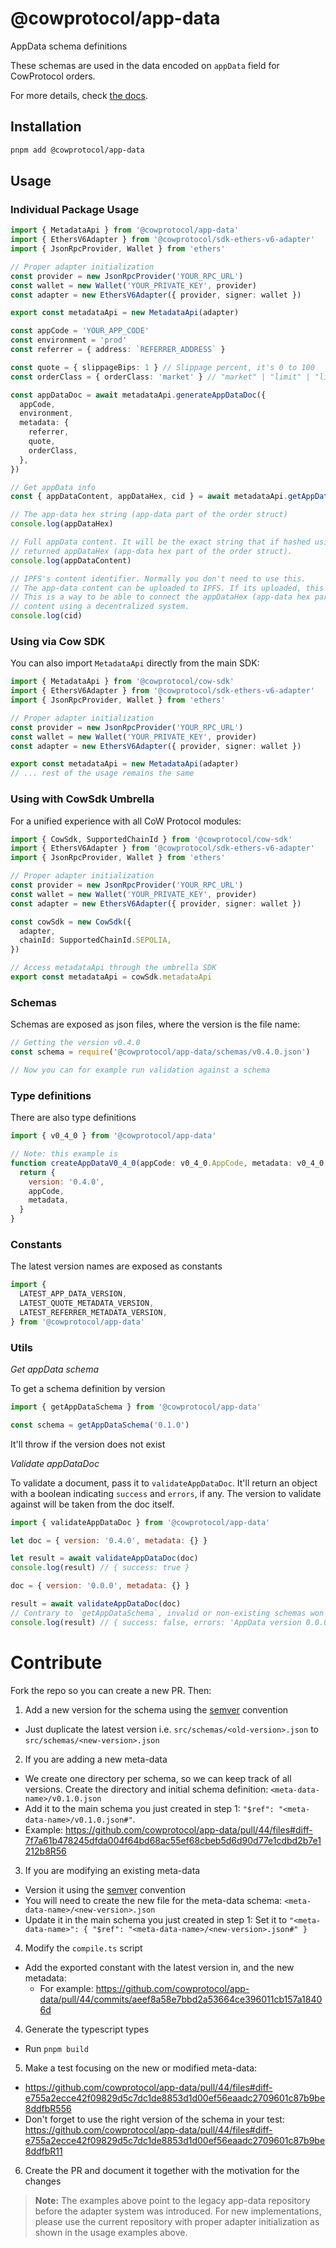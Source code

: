 # @cowprotocol/app-data

AppData schema definitions

These schemas are used in the data encoded on `appData` field for CowProtocol orders.

For more details, check [the docs](https://docs.cow.fi/cow-sdk/order-meta-data-appdata).

## Installation

```bash
pnpm add @cowprotocol/app-data
```

## Usage

### Individual Package Usage

```typescript
import { MetadataApi } from '@cowprotocol/app-data'
import { EthersV6Adapter } from '@cowprotocol/sdk-ethers-v6-adapter'
import { JsonRpcProvider, Wallet } from 'ethers'

// Proper adapter initialization
const provider = new JsonRpcProvider('YOUR_RPC_URL')
const wallet = new Wallet('YOUR_PRIVATE_KEY', provider)
const adapter = new EthersV6Adapter({ provider, signer: wallet })

export const metadataApi = new MetadataApi(adapter)

const appCode = 'YOUR_APP_CODE'
const environment = 'prod'
const referrer = { address: `REFERRER_ADDRESS` }

const quote = { slippageBips: 1 } // Slippage percent, it's 0 to 100
const orderClass = { orderClass: 'market' } // "market" | "limit" | "liquidity"

const appDataDoc = await metadataApi.generateAppDataDoc({
  appCode,
  environment,
  metadata: {
    referrer,
    quote,
    orderClass,
  },
})

// Get appData info
const { appDataContent, appDataHex, cid } = await metadataApi.getAppDataInfo(appDataDoc)

// The app-data hex string (app-data part of the order struct)
console.log(appDataHex)

// Full appData content. It will be the exact string that if hashed using keccak-256 you would get the
// returned appDataHex (app-data hex part of the order struct).
console.log(appDataContent)

// IPFS's content identifier. Normally you don't need to use this.
// The app-data content can be uploaded to IPFS. If its uploaded, this CID will be the content identifier.
// This is a way to be able to connect the appDataHex (app-data hex part of the order struct) to its
// content using a decentralized system.
console.log(cid)
```

### Using via Cow SDK

You can also import `MetadataApi` directly from the main SDK:

```typescript
import { MetadataApi } from '@cowprotocol/cow-sdk'
import { EthersV6Adapter } from '@cowprotocol/sdk-ethers-v6-adapter'
import { JsonRpcProvider, Wallet } from 'ethers'

// Proper adapter initialization
const provider = new JsonRpcProvider('YOUR_RPC_URL')
const wallet = new Wallet('YOUR_PRIVATE_KEY', provider)
const adapter = new EthersV6Adapter({ provider, signer: wallet })

export const metadataApi = new MetadataApi(adapter)
// ... rest of the usage remains the same
```

### Using with CowSdk Umbrella

For a unified experience with all CoW Protocol modules:

```typescript
import { CowSdk, SupportedChainId } from '@cowprotocol/cow-sdk'
import { EthersV6Adapter } from '@cowprotocol/sdk-ethers-v6-adapter'
import { JsonRpcProvider, Wallet } from 'ethers'

// Proper adapter initialization
const provider = new JsonRpcProvider('YOUR_RPC_URL')
const wallet = new Wallet('YOUR_PRIVATE_KEY', provider)
const adapter = new EthersV6Adapter({ provider, signer: wallet })

const cowSdk = new CowSdk({
  adapter,
  chainId: SupportedChainId.SEPOLIA,
})

// Access metadataApi through the umbrella SDK
export const metadataApi = cowSdk.metadataApi
```

### Schemas

Schemas are exposed as json files, where the version is the file name:

```js
// Getting the version v0.4.0
const schema = require('@cowprotocol/app-data/schemas/v0.4.0.json')

// Now you can for example run validation against a schema
```

### Type definitions

There are also type definitions

```js
import { v0_4_0 } from '@cowprotocol/app-data'

// Note: this example is
function createAppDataV0_4_0(appCode: v0_4_0.AppCode, metadata: v0_4_0.Metadata): v0_4_0.AppDataRootSchema {
  return {
    version: '0.4.0',
    appCode,
    metadata,
  }
}
```

### Constants

The latest version names are exposed as constants

```js
import {
  LATEST_APP_DATA_VERSION,
  LATEST_QUOTE_METADATA_VERSION,
  LATEST_REFERRER_METADATA_VERSION,
} from '@cowprotocol/app-data'
```

### Utils

_Get appData schema_

To get a schema definition by version

```js
import { getAppDataSchema } from '@cowprotocol/app-data'

const schema = getAppDataSchema('0.1.0')
```

It'll throw if the version does not exist

_Validate appDataDoc_

To validate a document, pass it to `validateAppDataDoc`.
It'll return an object with a boolean indicating `success` and `errors`, if any.
The version to validate against will be taken from the doc itself.

```js
import { validateAppDataDoc } from '@cowprotocol/app-data'

let doc = { version: '0.4.0', metadata: {} }

let result = await validateAppDataDoc(doc)
console.log(result) // { success: true }

doc = { version: '0.0.0', metadata: {} }

result = await validateAppDataDoc(doc)
// Contrary to `getAppDataSchema`, invalid or non-existing schemas won't throw
console.log(result) // { success: false, errors: 'AppData version 0.0.0 doesn\'t exist'}
```

# Contribute

Fork the repo so you can create a new PR. Then:

1. Add a new version for the schema using the [semver](https://semver.org/) convention

- Just duplicate the latest version i.e. `src/schemas/<old-version>.json` to `src/schemas/<new-version>.json`

2. If you are adding a new meta-data

- We create one directory per schema, so we can keep track of all versions. Create the directory and initial schema definition: `<meta-data-name>/v0.1.0.json`
- Add it to the main schema you just created in step 1: `"$ref": "<meta-data-name>/v0.1.0.json#"`.
- Example: <https://github.com/cowprotocol/app-data/pull/44/files#diff-7f7a61b478245dfda004f64bd68ac55ef68cbeb5d6d90d77e1cdbd2b7e1212b8R56>

3. If you are modifying an existing meta-data

- Version it using the [semver](https://semver.org/) convention
- You will need to create the new file for the meta-data schema: `<meta-data-name>/<new-version>.json`
- Update it in the main schema you just created in step 1: Set it to `"<meta-data-name>": { "$ref": "<meta-data-name>/<new-version>.json#" }`

4. Modify the `compile.ts` script

- Add the exported constant with the latest version in, and the new metadata:
  - For example: <https://github.com/cowprotocol/app-data/pull/44/commits/aeef8a58e7bbd2a53664ce396011cb157a18406d>

4. Generate the typescript types

- Run `pnpm build`

5. Make a test focusing on the new or modified meta-data:

- <https://github.com/cowprotocol/app-data/pull/44/files#diff-e755a2ecce42f09829d5c7dc1de8853d1d00ef56eaadc2709601c87b9be8ddfbR556>
- Don't forget to use the right version of the schema in your test: <https://github.com/cowprotocol/app-data/pull/44/files#diff-e755a2ecce42f09829d5c7dc1de8853d1d00ef56eaadc2709601c87b9be8ddfbR11>

6. Create the PR and document it together with the motivation for the changes

> **Note:** The examples above point to the legacy app-data repository before the adapter system was introduced. For new implementations, please use the current repository with proper adapter initialization as shown in the usage examples above.
